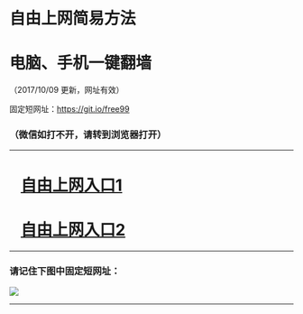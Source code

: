 ﻿# 自由上网简易方法

# 电脑、手机一键翻墙

（2017/10/09 更新，网址有效）

固定短网址：https://git.io/free99

### （微信如打不开，请转到浏览器打开）


***





# &nbsp;&nbsp; <a href="http://ft972310239.fwq-tz-1001.info/fwqtz01.html?t=100900127629 " target="_blank">自由上网入口1</a>
# &nbsp;&nbsp; <a href="http://ft711314315.fwq-tz-1002.info/fwqtz02.html?t=100900116289 " target="_blank">自由上网入口2</a>
***

### 请记住下图中固定短网址：

<img src="https://s3-us-west-2.amazonaws.com/fwq-1001/yjfq-20170905okok.png" /> 


***

